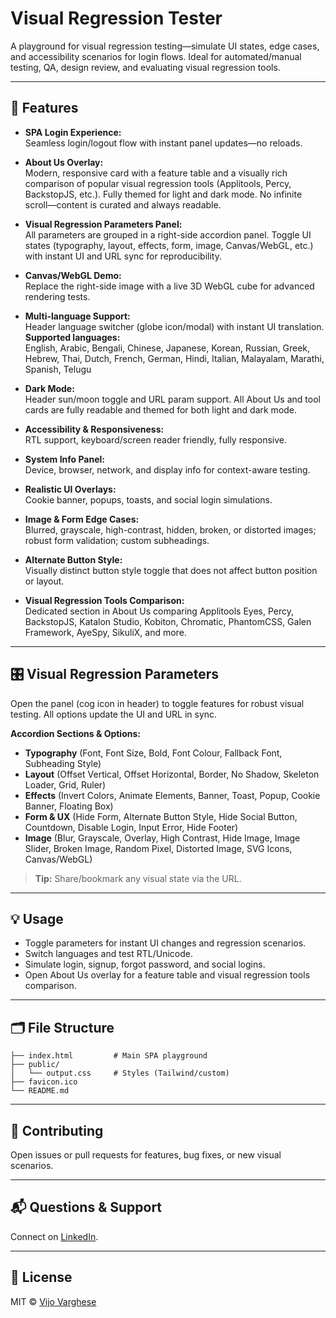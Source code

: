 # Visual Regression Tester

A playground for visual regression testing—simulate UI states, edge cases, and accessibility scenarios for login flows. Ideal for automated/manual testing, QA, design review, and evaluating visual regression tools.

---

## 🚀 Features

- **SPA Login Experience:**  
  Seamless login/logout flow with instant panel updates—no reloads.

- **About Us Overlay:**  
  Modern, responsive card with a feature table and a visually rich comparison of popular visual regression tools (Applitools, Percy, BackstopJS, etc.). Fully themed for light and dark mode. No infinite scroll—content is curated and always readable.

- **Visual Regression Parameters Panel:**  
  All parameters are grouped in a right-side accordion panel. Toggle UI states (typography, layout, effects, form, image, Canvas/WebGL, etc.) with instant UI and URL sync for reproducibility.

- **Canvas/WebGL Demo:**  
  Replace the right-side image with a live 3D WebGL cube for advanced rendering tests.

- **Multi-language Support:**  
  Header language switcher (globe icon/modal) with instant UI translation.  
  **Supported languages:**  
  English, Arabic, Bengali, Chinese, Japanese, Korean, Russian, Greek, Hebrew, Thai, Dutch, French, German, Hindi, Italian, Malayalam, Marathi, Spanish, Telugu

- **Dark Mode:**  
  Header sun/moon toggle and URL param support. All About Us and tool cards are fully readable and themed for both light and dark mode.

- **Accessibility & Responsiveness:**  
  RTL support, keyboard/screen reader friendly, fully responsive.

- **System Info Panel:**  
  Device, browser, network, and display info for context-aware testing.

- **Realistic UI Overlays:**  
  Cookie banner, popups, toasts, and social login simulations.

- **Image & Form Edge Cases:**  
  Blurred, grayscale, high-contrast, hidden, broken, or distorted images; robust form validation; custom subheadings.

- **Alternate Button Style:**  
  Visually distinct button style toggle that does not affect button position or layout.

- **Visual Regression Tools Comparison:**  
  Dedicated section in About Us comparing Applitools Eyes, Percy, BackstopJS, Katalon Studio, Kobiton, Chromatic, PhantomCSS, Galen Framework, AyeSpy, SikuliX, and more.

---

## 🎛️ Visual Regression Parameters

Open the panel (cog icon in header) to toggle features for robust visual testing. All options update the UI and URL in sync.

**Accordion Sections & Options:**

- **Typography** (Font, Font Size, Bold, Font Colour, Fallback Font, Subheading Style)
- **Layout** (Offset Vertical, Offset Horizontal, Border, No Shadow, Skeleton Loader, Grid, Ruler)
- **Effects** (Invert Colors, Animate Elements, Banner, Toast, Popup, Cookie Banner, Floating Box)
- **Form & UX** (Hide Form, Alternate Button Style, Hide Social Button, Countdown, Disable Login, Input Error, Hide Footer)
- **Image** (Blur, Grayscale, Overlay, High Contrast, Hide Image, Image Slider, Broken Image, Random Pixel, Distorted Image, SVG Icons, Canvas/WebGL)

> **Tip:** Share/bookmark any visual state via the URL.

---

## 💡 Usage

- Toggle parameters for instant UI changes and regression scenarios.
- Switch languages and test RTL/Unicode.
- Simulate login, signup, forgot password, and social logins.
- Open About Us overlay for a feature table and visual regression tools comparison.

---

## 🗂️ File Structure

```
├── index.html         # Main SPA playground
├── public/
│   └── output.css     # Styles (Tailwind/custom)
├── favicon.ico
└── README.md
```

---

## 🤝 Contributing

Open issues or pull requests for features, bug fixes, or new visual scenarios.

---

## 📬 Questions & Support

Connect on [LinkedIn](https://www.linkedin.com/in/vijopv83/).

---

## 🔑 License

MIT © [Vijo Varghese](https://github.com/vijopv83)
